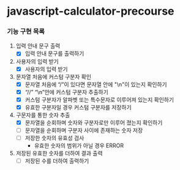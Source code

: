 # javascript-calculator-precourse

### 기능 구현 목록

1. 입력 안내 문구 출력
   - [x] 입력 안내 문구를 출력하기
2. 사용자의 입력 받기
   - [x] 사용자의 입력 받기
3. 문자열 처음에 커스텀 구분자 확인
   - [x] 문자열 처음에 “/”이 있다면 문자열 안에 "\n"이 있는지 확인하기
   - [x] “//” “\n”안에 커스텀 구분자 추출하기
   - [x] 커스텀 구분자가 알파벳 또는 특수문자로 이루어져 있는지 확인하기
   - [x] 유효한 구분자일 경우 커스텀 구분자를 저장하기
4. 구문자를 통한 숫자 추출
   - [x] 문자열을 순회하며 숫자와 구분자로만 이루어 졌는지 확인하기
   - [ ] 문자열을 순회하며 구분자 사이에 존재하는 숫자 저장
   - [ ] 저장한 숫자의 유효성 검사
     - 유효한 숫자의 범위가 아닐 경우 ERROR
5. 저장된 유효한 숫자를 더하여 결과 출력
   - [ ] 저장된 수를 더하여 출력하기
